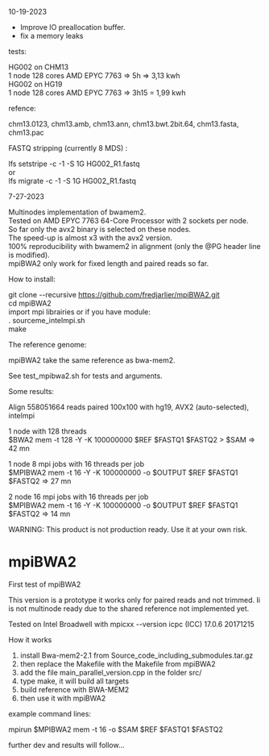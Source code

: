 10-19-2023

- Improve IO preallocation buffer.
- fix a memory leaks

tests:  

HG002 on CHM13 \
1 node 128 cores AMD EPYC 7763 => 5h => 3,13 kwh \
HG002 on HG19 \
1 node 128 cores  AMD EPYC 7763 => 3h15 = 1,99 kwh 

refence: 

chm13.0123, chm13.amb, chm13.ann, chm13.bwt.2bit.64, chm13.fasta, chm13.pac 

FASTQ stripping (currently 8 MDS) : 

lfs setstripe -c -1 -S 1G HG002_R1.fastq \
or \
lfs migrate -c -1 -S 1G HG002_R1.fastq 



7-27-2023

Multinodes implementation of bwamem2.\
Tested on AMD EPYC 7763 64-Core Processor with 2 sockets per node.\
So far only the avx2 binary is selected on these nodes.\
The speed-up is almost x3 with the avx2 version.\
100% reproducibility with bwamem2 in alignment (only the @PG header line is modified).\
mpiBWA2 only work for fixed length and paired reads so far.

How to install:

git clone --recursive https://github.com/fredjarlier/mpiBWA2.git \
cd mpiBWA2 \
import mpi librairies or if you have module: \
. sourceme_intelmpi.sh\
make

The reference genome:

mpiBWA2 take the same reference as bwa-mem2.

See test_mpibwa2.sh for tests and arguments.

Some results:

Align 558051664 reads paired 100x100 with hg19, AVX2 (auto-selected), intelmpi

1 node with 128 threads\
$BWA2 mem -t 128 -Y -K 100000000 $REF $FASTQ1 $FASTQ2 > $SAM => 42 mn

1 node 8 mpi jobs with 16 threads per job\
$MPIBWA2 mem -t 16 -Y -K 100000000 -o $OUTPUT $REF $FASTQ1 $FASTQ2 => 27 mn

2 node 16 mpi jobs with 16 threads per job\
$MPIBWA2 mem -t 16 -Y -K 100000000 -o $OUTPUT $REF $FASTQ1 $FASTQ2 => 14 mn


WARNING: This product is not production ready. Use it at your own risk. 


# mpiBWA2

First test of mpiBWA2

This version is a prototype it works only for paired reads and not trimmed. 
Ii is not multinode ready due to the shared reference not implemented yet.


Tested on Intel Broadwell 
with mpicxx --version
icpc (ICC) 17.0.6 20171215

How it works

1) install Bwa-mem2-2.1 from Source_code_including_submodules.tar.gz
2) then replace the Makefile with the Makefile from mpiBWA2
3) add the file main_parallel_version.cpp in the folder src/
4) type make, it will build all targets 
5) build reference with BWA-MEM2
6) then use it with mpiBWA2

example command lines:

mpirun $MPIBWA2 mem -t 16 -o $SAM $REF $FASTQ1 $FASTQ2

further dev and results will follow...

